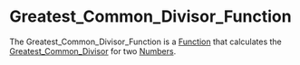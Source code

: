 # Greatest_Common_Divisor_Function

The Greatest_Common_Divisor_Function is a [Function](600039.md) that calculates the [Greatest_Common_Divisor](404.md) for two [Numbers](60000.md).
